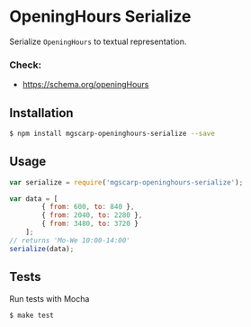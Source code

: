 # OpeningHours Serialize

Serialize `OpeningHours` to textual representation.

### Check:
- <https://schema.org/openingHours>

## Installation

```sh
$ npm install mgscarp-openinghours-serialize --save
```

## Usage

~~~js
var serialize = require('mgscarp-openinghours-serialize');

var data = [
        { from: 600, to: 840 },
        { from: 2040, to: 2280 },
        { from: 3480, to: 3720 }
    ];
// returns 'Mo-We 10:00-14:00'
serialize(data); 
~~~

## Tests

Run tests with Mocha

~~~sh
$ make test
~~~

